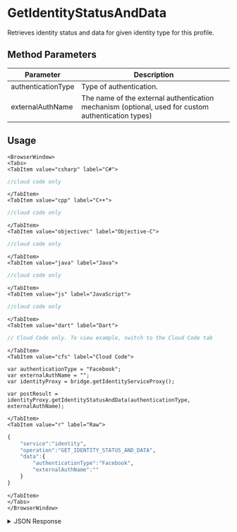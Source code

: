 # GetIdentityStatusAndData

Retrieves identity status and data for given identity type for this profile.

<PartialServop service_name="identity" operation_name="GET_IDENTITY_STATUS_AND_DATA" />

## Method Parameters

| Parameter          | Description                                                                                        |
| ------------------ | -------------------------------------------------------------------------------------------------- |
| authenticationType | Type of authentication.                                                                            |
| externalAuthName   | The name of the external authentication mechanism (optional, used for custom authentication types) |

## Usage

```mdx-code-block
<BrowserWindow>
<Tabs>
<TabItem value="csharp" label="C#">
```

```csharp
//cloud code only
```

```mdx-code-block
</TabItem>
<TabItem value="cpp" label="C++">
```

```cpp
//cloud code only
```

```mdx-code-block
</TabItem>
<TabItem value="objectivec" label="Objective-C">
```

```objectivec
//cloud code only
```

```mdx-code-block
</TabItem>
<TabItem value="java" label="Java">
```

```java
//cloud code only
```

```mdx-code-block
</TabItem>
<TabItem value="js" label="JavaScript">
```

```javascript
//cloud code only
```

```mdx-code-block
</TabItem>
<TabItem value="dart" label="Dart">
```

```dart
// Cloud Code only. To view example, switch to the Cloud Code tab
```

```mdx-code-block
</TabItem>
<TabItem value="cfs" label="Cloud Code">
```

```cfscript
var authenticationType = "Facebook";
var externalAuthName = "";
var identityProxy = bridge.getIdentityServiceProxy();

var postResult = identityProxy.getIdentityStatusAndData(authenticationType, externalAuthName);
```

```mdx-code-block
</TabItem>
<TabItem value="r" label="Raw">
```

```r
{
    "service":"identity",
    "operation":"GET_IDENTITY_STATUS_AND_DATA",
    "data":{
        "authenticationType":"Facebook",
        "externalAuthName":""
    }
}
```

```mdx-code-block
</TabItem>
</Tabs>
</BrowserWindow>
```

<details>
<summary>JSON Response</summary>

```json
{
    "data": {
        "identities": {
            "Facebook": {
                "tokenExpired": true,
                "externalId": "111234914143270",
                "loginAuthType": "FacebookLimited",
                "identityData": null
            }
        }
    },
    "status": 200
}
```

</details>
